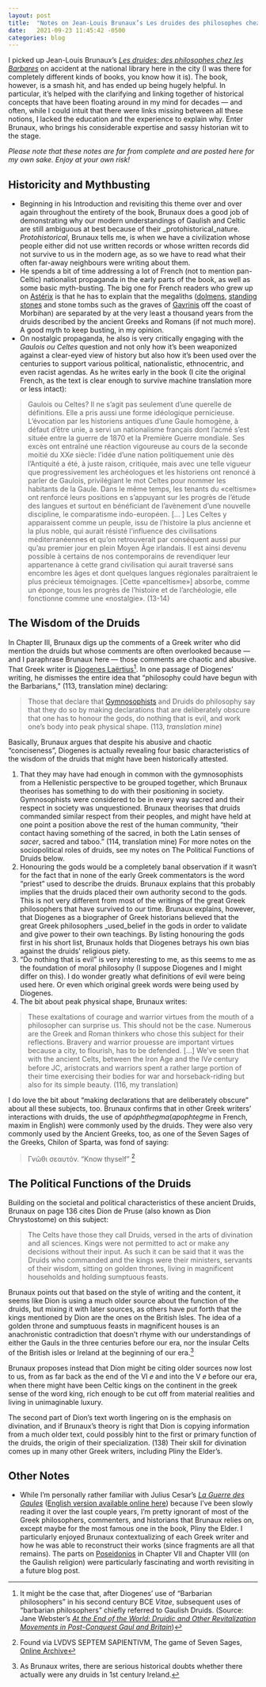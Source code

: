 ```yaml
---
layout: post
title:  "Notes on Jean-Louis Brunaux’s Les druides des philosophes chez les Barbares (Part 1)"
date:   2021-09-23 11:45:42 -0500
categories: blog
---
```


I picked up Jean-Louis Brunaux’s _[Les druides: des philosophes chez les Barbares](https://www.google.ca/books/edition/Les_druides/enT3rQEACAAJ?hl=fr)_ on accident at the national library here in the city (I was there for completely different kinds of books, you know how it is). The book, however, is a smash hit, and has ended up being hugely helpful. In particular, it’s helped with the clarifying and linking together of historical concepts that have been floating around in my mind for decades — and often, while I could intuit that there were links missing between all these notions, I lacked the education and the experience to explain why. Enter Brunaux, who brings his considerable expertise and sassy historian wit to the stage.

_Please note that these notes are far from complete and are posted here for my own sake. Enjoy at your own risk!_

## Historicity and Mythbusting
- Beginning in his Introduction and revisiting this theme over and over again throughout the entirety of the book, Brunaux does a good job of demonstrating why our modern understandings of Gaulish and Celtic are still ambiguous at best because of their _protohistorical_nature. _Protohistorical_, Brunaux tells me, is when we have a civilization whose people either did not use written records or whose written records did not survive to us in the modern age, as so we have to read what their often far-away neighbours were writing about them.
- He spends a bit of time addressing a lot of French (not to mention pan-Celtic) nationalist propaganda in the early parts of the book, as well as some basic myth-busting. The big one for French readers who grew up on [Astérix](https://fr.wikipedia.org/wiki/Panoramix) is that he has to explain that the megaliths ([dolmens](https://en.wikipedia.org/wiki/Poulnabrone_dolmen), [standing stones](https://en.wikipedia.org/wiki/Carnac) and stone tombs such as the graves of [Gavrinis](https://en.wikipedia.org/wiki/Gavrinis) off the coast of Morbihan) are separated by at the very least a thousand years from the druids described by the ancient Greeks and Romans (if not much more). A good myth to keep busting, in my opinion.
- On nostalgic propaganda, he also is very critically engaging with the _Gaulois ou Celtes_ question and not only how it’s been weaponized against a clear-eyed view of history but also how it’s been used over the centuries to support various political, nationalistic, ethnocentric, and even racist agendas. As he writes early in the book (I cite the original French, as the text is clear enough to survive machine translation more or less intact):

> Gaulois ou Celtes? Il ne s’agit pas seulement d’une querelle de définitions. Elle a pris aussi une forme idéologique pernicieuse. L’évocation par les historiens antiques d’une Gaule homogène, à défaut d’être unie, a servi un nationalisme français dont l’acmé s’est située entre la guerre de 1870 et la Première Guerre mondiale. Ses excès ont entraîné une réaction vigoureuse au cours de la seconde moitié du XX𝑒 siècle: l’idée d’une nation politiquement unie dès l’Antiquité a été, à juste raison, critiquée, mais avec une telle vigueur que progressivement les archéologues et les historiens ont renoncé à parler de Gaulois, privilégiant le mot Celtes pour nommer les habitants de la Gaule. Dans le même temps, les tenants du «celtisme» ont renforcé leurs positions en s’appuyant sur les progrès de l’étude des langues et surtout en bénéficiant de l’avènement d’une nouvelle discipline, le comparatisme indo-européen. [… ] Les Celtes y apparaissent comme un peuple, issu de l’histoire la plus ancienne et la plus noble, qui aurait résisté l’influence des civilisations méditerranéennes et qu’on retrouverait par conséquent aussi pur qu’au premier jour en plein Moyen Âge irlandais. Il est ainsi devenu possible à certains de nos contemporains de revendiquer leur appartenance à cette grand civilisation qui aurait traversé sans encombre les âges et dont quelques langues régionales paraîtraient le plus précieux témoignages. [Cette «panceltisme»] absorbe, comme un éponge, tous les progrès de l’histoire et de l’archéologie, elle fonctionne comme une «nostalgie». (13-14)

## The Wisdom of the Druids
In Chapter III, Brunaux digs up the comments of a Greek writer who did mention the druids but whose comments are often overlooked because — and I paraphrase Brunaux here — those comments are chaotic and abusive. That Greek writer is [Diogenes Laërtius](https://en.wikipedia.org/wiki/Diogenes_La%C3%ABrtius)[^1]. In one passage of Diogenes’ writing, he dismisses the entire idea that “philosophy could have begun with the Barbarians,” (113, translation mine) declaring: 

> Those that declare that [Gymnosophists](https://en.wikipedia.org/wiki/Gymnosophists) and Druids do philosophy say that they do so by making declarations that are deliberately obscure that one has to honour the gods, do nothing that is evil, and work one’s body into peak physical shape. (113, _translation mine_) 

Basically, Brunaux argues that despite his abusive and chaotic “conciseness”, Diogenes is actually revealing four basic characteristics of the wisdom of the druids that might have been historically attested. 

1. That they may have had enough in common with the gymnosophists from a Hellenistic perspective to be grouped together, which Brunaux theorises has something to do with their positioning in society. Gymnosophists were considered to be in every way sacred and their respect in society was unquestioned. Brunaux theorises that druids commanded similar respect from their peoples, and might have held at one point a position above the rest of the human community, “their contact having something of the sacred, in both the Latin senses of _sacer_, sacred and taboo.” (114, translation mine) For more notes on the sociopolitical roles of druids, see my notes on The Political Functions of Druids below.
2. Honouring the gods would be a completely banal observation if it wasn’t for the fact that in none of the early Greek commentators is the word “priest” used to describe the druids. Brunaux explains that this probably implies that the druids placed their own authority second to the gods. This is not very different from most of the writings of the great Greek philosophers that have survived to our time. Brunaux explains, however, that Diogenes as a biographer of Greek historians believed that the great Greek philosophers _used_belief in the gods in order to validate and give power to their own teachings. By listing honouring the gods first in his short list, Brunaux holds that Diogenes betrays his own bias against the druids’ religious piety. 
3. “Do nothing that is evil” is very interesting to me, as this seems to me as the foundation of moral philosophy (I suppose Diogenes and I might differ on this). I do wonder greatly what definitions of evil were being used here. Or even which original greek words were being used by Diogenes.
4. The bit about peak physical shape, Brunaux writes:
> These exaltations of courage and warrior virtues from the mouth of a philosopher can surprise us. This should not be the case. Numerous are the Greek and Roman thinkers who chose this subject for their reflections. Bravery and warrior prouesse are important virtues because a city, to flourish, has to be defended. […] We’ve seen that with the ancient Celts, between the Iron Age and the IV𝑒 century before JC, aristocrats and warriors spent a rather large portion of their time exercising their bodies for war and horseback-riding but also for its simple beauty. (116, my translation) 

I do love the bit about “making declarations that are deliberately obscure” about all these subjects, too. Brunaux confirms that in other Greek writers’ interactions with druids, the use of _apóphthegma_(_apophtegme_ in French, maxim in English) were commonly used by the druids. They were also very commonly used by the Ancient Greeks, too, as one of the Seven Sages of the Greeks, Chilon of Sparta, was fond of saying:

> Γνῶθι σεαυτόν. “Know thyself” [^2]
## The Political Functions of the Druids
Building on the societal and political characteristics of these ancient Druids, Brunaux on page 136 cites Dion de Pruse (also known as Dion Chrystostome) on this subject:

> The Celts have those they call Druids, versed in the arts of divination and all sciences. Kings were not permitted to act or make any decisions without their input. As such it can be said that it was the Druids who commanded and the kings were their ministers, servants of their wisdom, sitting on golden thrones, living in magnificent households and holding sumptuous feasts.

Brunaux points out that based on the style of writing and the content, it seems like Dion is using a much older source about the function of the druids, but mixing it with later sources, as others have put forth that the kings mentioned by Dion are the ones on the British Isles. The idea of a golden throne and sumptuous feasts in magnificent houses is an anachronistic contradiction that doesn’t rhyme with our understandings of either the Gauls in the three centuries before our era, nor the insular Celts of the British isles or Ireland at the beginning of our era.[^3]

Brunaux proposes instead that Dion might be citing older sources now lost to us, from as far back as the end of the VI 𝑒 and into the V 𝑒 before our era, when there might have been Celtic kings on the continent in the greek sense of the word king, rich enough to be cut off from material realities and living in unimaginable luxury. 

The second part of Dion’s text worth lingering on is the emphasis on divination, and if Brunaux’s theory is right that Dion is copying information from a much older text, could possibly hint to the first or primary function of the druids, the origin of their specialization. (138) Their skill for divination comes up in many other Greek writers, including Pliny the Elder’s. 
## Other Notes
- While I’m personally rather familiar with Julius Cesar’s _[La Guerre des Gaules](https://fr.wikisource.org/wiki/La_Guerre_des_Gaules)_ ([English version available online here](https://en.wikisource.org/wiki/Commentaries_on_the_Gallic_War)) because I’ve been slowly reading it over the last couple years, I’m pretty ignorant of most of the Greek philosophers, commenters, and historians that Brunaux relies on, except maybe for the most famous one in the book, Pliny the Elder. I particularly enjoyed Brunaux contextualizing of each Greek writer and how he was able to reconstruct their works (since fragments are all that remains). The parts on [Poseidonios](https://en.wikipedia.org/wiki/Posidonius) in Chapter VII and Chapter VIII (on the Gaulish religion) were particularly fascinating and worth revisiting in a future blog post.

[^1]: It might be the case that, after Diogenes’ use of “Barbarian philosophers” in his second century BCE _Vitae_, subsequent uses of “barbarian philosophers” chiefly referred to Gaulish Druids. (Source: Jane Webster’s [_At the End of the World: Druidic and Other Revitalization Movements in Post-Conquest Gaul and Britain_](https://www.jstor.org/stable/526671))
[^2]: Found via LVDVS SEPTEM SAPIENTIVM, The game of Seven Sages, [Online Archive](http://archive.wikiwix.com/cache/index2.php?url=http%3A%2F%2Fwww.noctes-gallicanae.fr%2FAusone%2FLudus%2520sapientium.htm) 
[^3]: As Brunaux writes, there are serious historical doubts whether there actually were any druids in 1st century Ireland.
